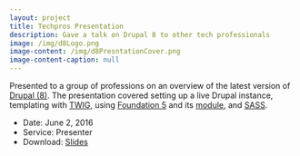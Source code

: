 ```yaml
---
layout: project
title: Techpros Presentation
description: Gave a talk on Drupal 8 to other tech professionals
image: /img/d8Logo.png
image-content: /img/d8PresntationCover.png
image-content-caption: null
---
```



Presented to a group of professions on an overview of the latest version of <a href="https://www.drupal.org/8" target="_blank">Drupal (8)</a>. The presentation covered setting up a live Drupal instance, templating with <a href="http://twig.sensiolabs.org/" target="_blank">TWIG</a>, using <a href="http://foundation.zurb.com/" target="_blank">Foundation 5</a> and its <a href="https://www.drupal.org/project/zurb_foundation" target="_blank">module</a>, and <a href="http://sass-lang.com/" target="_blank">SASS</a>.


- Date: June 2, 2016
- Service: Presenter 
- Download: <a href="http://ndkline.com/presentation.pptx" target="_blank">Slides</a>

